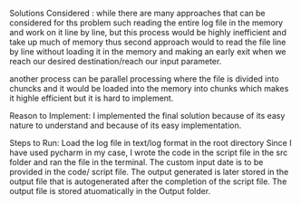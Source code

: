 Solutions Considered : 
while there are many approaches that can be considered for ths problem such reading the entire log file in the memory and work on it line by line, but this process
would be highly inefficient and take up much of memory thus second approach would to read the file line by line without loading it in the memory and making an early 
exit when we reach our desired destination/reach our input parameter.

another process can be parallel processing where the file is divided into chuncks and it would be loaded into the memory into chunks which makes it highle efficient
but it is hard to implement.

Reason to Implement: I implemented the final solution because of its easy nature to understand and because of its easy implementation.

Steps to Run:
Load the log file in text/log format in the root directory
Since I have used pycharm in my case, I wrote the code in the script file in the src folder and ran the file in the terminal.
The custom input date is to be provided in the code/ script file.
The output generated is later stored in the output file that is autogenerated after the completion of the script file.
The output file is stored atuomatically in the Output folder.
